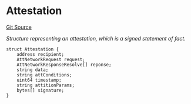 # Attestation
[Git Source](https://github.com/primus-labs/zkTLS-contracts/blob/39da5d93e5284e511f38cef54cdf2b68d70d73c9/src/IPrimusZkTLS.sol)

*Structure representing an attestation, which is a signed statement of fact.*


```solidity
struct Attestation {
    address recipient;
    AttNetworkRequest request;
    AttNetworkResponseResolve[] reponse;
    string data;
    string attConditions;
    uint64 timestamp;
    string attitionParams;
    bytes[] signature;
}
```

